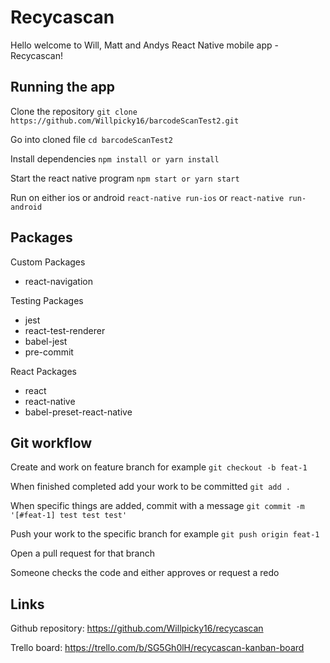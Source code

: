 # Recycascan

Hello welcome to Will, Matt and Andys React Native mobile app - Recycascan!

## Running the app

Clone the repository `git clone https://github.com/Willpicky16/barcodeScanTest2.git`

Go into cloned file `cd barcodeScanTest2`

Install dependencies `npm install or yarn install`

Start the react native program `npm start or yarn start`

Run on either ios or android `react-native run-ios` or `react-native run-android`

## Packages

Custom Packages
- react-navigation

Testing Packages
- jest
- react-test-renderer
- babel-jest
- pre-commit

React Packages
- react
- react-native
- babel-preset-react-native

## Git workflow

Create and work on feature branch for example `git checkout -b feat-1`

When finished completed add your work to be committed `git add .`

When specific things are added, commit with a message `git commit -m '[#feat-1] test test test'`

Push your work to the specific branch for example `git push origin feat-1`

Open a pull request for that branch

Someone checks the code and either approves or request a redo

## Links

Github repository: https://github.com/Willpicky16/recycascan

Trello board: https://trello.com/b/SG5Gh0lH/recycascan-kanban-board
